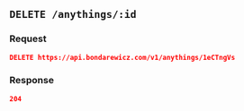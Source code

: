 ## `DELETE /anythings/:id`

### Request

```json
DELETE https://api.bondarewicz.com/v1/anythings/1eCTngVs
```

### Response

```json
204
```